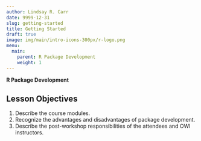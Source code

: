 ```yaml
---
author: Lindsay R. Carr
date: 9999-12-31
slug: getting-started
title: Getting Started
draft: true
image: img/main/intro-icons-300px/r-logo.png
menu:
  main:
    parent: R Package Development
    weight: 1
---
```

**R Package Development**

Lesson Objectives
-----------------

1.  Describe the course modules.
2.  Recognize the advantages and disadvantages of package development.
3.  Describe the post-workshop responsibilities of the attendees and OWI instructors.
